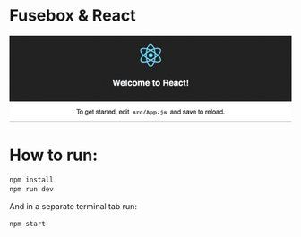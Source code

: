 # Fusebox & React

![Fusebox + React](preview.gif)

# How to run:
```sh
npm install
npm run dev
```

And in a separate terminal tab run:
```sh
npm start
```